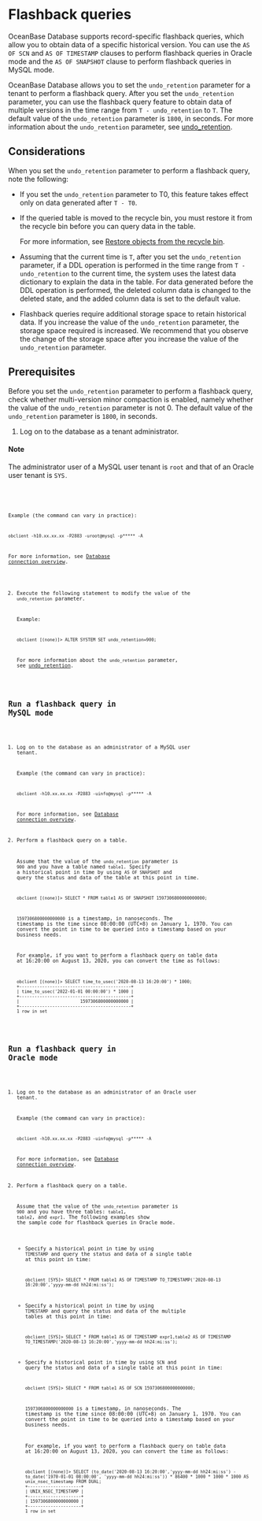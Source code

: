 # Flashback queries

OceanBase Database supports record-specific flashback queries, which allow you to obtain data of a specific historical version. You can use the `AS OF SCN` and `AS OF TIMESTAMP` clauses to perform flashback queries in Oracle mode and the `AS OF SNAPSHOT` clause to perform flashback queries in MySQL mode.

OceanBase Database allows you to set the `undo_retention` parameter for a tenant to perform a flashback query. After you set the `undo_retention` parameter, you can use the flashback query feature to obtain data of multiple versions in the time range from `T - undo_retention` to `T`. The default value of the `undo_retention` parameter is `1800`, in seconds. For more information about the `undo_retention` parameter, see [undo_retention](../../7.reference/5.system-reference/1.system-configuration-items/4.tenant-level-configuration-items/49.undo_retention.md).

## Considerations

When you set the `undo_retention` parameter to perform a flashback query, note the following:

* If you set the `undo_retention` parameter to T0, this feature takes effect only on data generated after `T - T0`.

* If the queried table is moved to the recycle bin, you must restore it from the recycle bin before you can query data in the table.

   For more information, see [Restore objects from the recycle bin](../../6.manage/4.high-availability/5.recyclebin-management/4.restore-the-recyclebin-objects.md).

* Assuming that the current time is `T`, after you set the `undo_retention` parameter, if a DDL operation is performed in the time range from `T - undo_retention` to the current time, the system uses the latest data dictionary to explain the data in the table. For data generated before the DDL operation is performed, the deleted column data is changed to the deleted state, and the added column data is set to the default value.

* Flashback queries require additional storage space to retain historical data. If you increase the value of the `undo_retention` parameter, the storage space required is increased. We recommend that you observe the change of the storage space after you increase the value of the `undo_retention` parameter.

## Prerequisites

Before you set the `undo_retention` parameter to perform a flashback query, check whether multi-version minor compaction is enabled, namely whether the value of the `undo_retention` parameter is not 0. The default value of the `undo_retention` parameter is `1800`, in seconds.

1. Log on to the database as a tenant administrator.

<main id="notice" type='explain'>
        <h4>Note</h4>
        <p>The administrator user of a MySQL user tenant is <code>root</code> and that of an Oracle user tenant is <code>SYS<code>. </p>
   </main>

   Example (the command can vary in practice):

   ```shell
   obclient -h10.xx.xx.xx -P2883 -uroot@mysql -p***** -A
   ```

   For more information, see [Database connection overview](../../3.develop/1.application-development-of-mysql-mode/1.database-connection-with-client-of-mysql-mode/1.connection-methods-overview-of-mysql-mode.md).

2. Execute the following statement to modify the value of the `undo_retention` parameter.

   Example:

   ```shell
   obclient [(none)]> ALTER SYSTEM SET undo_retention=900;
   ```

   For more information about the `undo_retention` parameter, see [undo_retention](../../7.reference/5.system-reference/1.system-configuration-items/4.tenant-level-configuration-items/49.undo_retention.md).

## Run a flashback query in MySQL mode

1. Log on to the database as an administrator of a MySQL user tenant.

   Example (the command can vary in practice):

   ```shell
   obclient -h10.xx.xx.xx -P2883 -uinfo@mysql -p***** -A
   ```

   For more information, see [Database connection overview](../../3.develop/1.application-development-of-mysql-mode/1.database-connection-with-client-of-mysql-mode/1.connection-methods-overview-of-mysql-mode.md).

2. Perform a flashback query on a table.

   Assume that the value of the `undo_retention` parameter is `900` and you have a table named `table1`. Specify a historical point in time by using `AS OF SNAPSHOT` and query the status and data of the table at this point in time.

   ```shell
   obclient [(none)]> SELECT * FROM table1 AS OF SNAPSHOT 1597306800000000000;
   ```

   `1597306800000000000` is a timestamp, in nanoseconds. The timestamp is the time since 08:00:00 (UTC+8) on January 1, 1970. You can convert the point in time to be queried into a timestamp based on your business needs.

   For example, if you want to perform a flashback query on table data at 16:20:00 on August 13, 2020, you can convert the time as follows:

   ```shell
   obclient [(none)]> SELECT time_to_usec('2020-08-13 16:20:00') * 1000;
   +--------------------------------------------+
   | time_to_usec('2022-01-01 00:00:00') * 1000 |
   +--------------------------------------------+
   |                        1597306800000000000 |
   +--------------------------------------------+
   1 row in set
   ```

## Run a flashback query in Oracle mode

1. Log on to the database as an administrator of an Oracle user tenant.

   Example (the command can vary in practice):

   ```shell
   obclient -h10.xx.xx.xx -P2883 -uinfo@mysql -p***** -A
   ```

   For more information, see [Database connection overview](../../3.develop/1.application-development-of-mysql-mode/1.database-connection-with-client-of-mysql-mode/1.connection-methods-overview-of-mysql-mode.md).

2. Perform a flashback query on a table.

   Assume that the value of the `undo_retention` parameter is `900` and you have three tables: `table1`, `table2`, and `expr1`. The following examples show the sample code for flashback queries in Oracle mode.

   * Specify a historical point in time by using `TIMESTAMP` and query the status and data of a single table at this point in time:

      ```shell
      obclient [SYS]> SELECT * FROM table1 AS OF TIMESTAMP TO_TIMESTAMP('2020-08-13 16:20:00','yyyy-mm-dd hh24:mi:ss');
      ```

   * Specify a historical point in time by using `TIMESTAMP` and query the status and data of the multiple tables at this point in time:

      ```shell
      obclient [SYS]> SELECT * FROM table1 AS OF TIMESTAMP expr1,table2 AS OF TIMESTAMP TO_TIMESTAMP('2020-08-13 16:20:00','yyyy-mm-dd hh24:mi:ss');
      ```

   * Specify a historical point in time by using `SCN` and query the status and data of a single table at this point in time:

      ```shell
      obclient [SYS]> SELECT * FROM table1 AS OF SCN 1597306800000000000;
      ```

      `1597306800000000000` is a timestamp, in nanoseconds. The timestamp is the time since 08:00:00 (UTC+8) on January 1, 1970. You can convert the point in time to be queried into a timestamp based on your business needs.

      For example, if you want to perform a flashback query on table data at 16:20:00 on August 13, 2020, you can convert the time as follows:

      ```shell
      obclient [(none)]> SELECT (to_date('2020-08-13 16:20:00','yyyy-mm-dd hh24:mi:ss') - to_date('1970-01-01 08:00:00', 'yyyy-mm-dd hh24:mi:ss')) * 86400 * 1000 * 1000 * 1000 AS unix_nsec_timestamp FROM DUAL;
      +---------------------+
      | UNIX_NSEC_TIMESTAMP |
      +---------------------+
      | 1597306800000000000 |
      +---------------------+
      1 row in set
      ```
